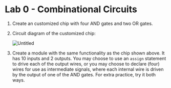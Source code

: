 # Lab 0 - Combinational Circuits

1. Create an customized chip with four AND gates and two OR gates. 
2. Circuit diagram of the customized chip:
    
    ![Untitled](https://s3-us-west-2.amazonaws.com/secure.notion-static.com/50ee3dd5-cacf-4221-a2cd-c893214b96cd/Untitled.png)
    
3. Create a module with the same functionality as the chip shown above. It has 10 inputs and 2 outputs. You may choose to use an `assign` statement to drive each of the output wires, or you may choose to declare (four) wires for use as intermediate signals, where each internal wire is driven by the output of one of the AND gates. For extra practice, try it both ways.